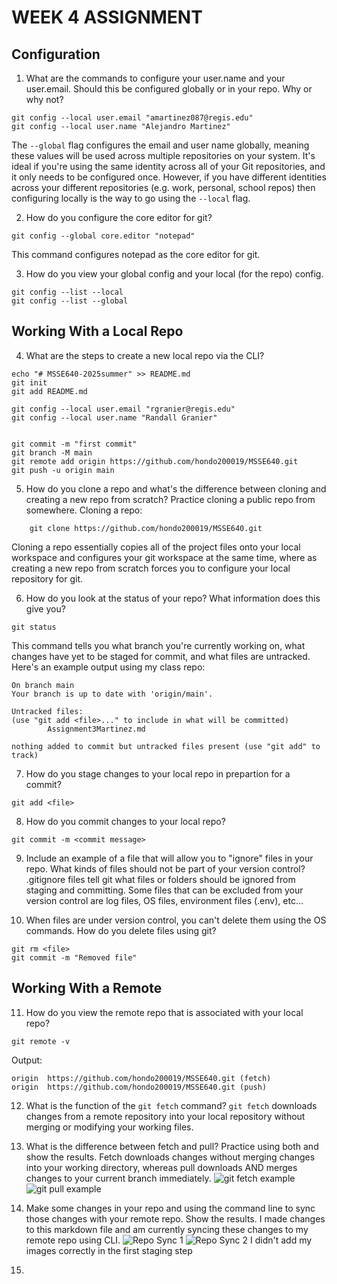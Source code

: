 # WEEK 4 ASSIGNMENT

## Configuration
1. What are the commands to configure your user.name and your user.email. Should this be configured globally or in your repo. Why or why not?
```
git config --local user.email "amartinez087@regis.edu"
git config --local user.name "Alejandro Martinez"
```
The ```--global``` flag configures the email and user name globally, meaning these values will be used across multiple repositories on your system. It's ideal if you're using the same identity across all of your Git repositories, and it only needs to be configured once. However, if you have different identities across your different repositories (e.g. work, personal, school repos) then configuring locally is the way to go using the ```--local``` flag.

2. How do you configure the core editor for git?
```
git config --global core.editor "notepad"
```
This command configures notepad as the core editor for git.

3. How do you view your global config and your local (for the repo) config.
```
git config --list --local
git config --list --global
```

## Working With a Local Repo
4. What are the steps to create a new local repo via the CLI?
```
echo "# MSSE640-2025summer" >> README.md
git init
git add README.md

git config --local user.email "rgranier@regis.edu"
git config --local user.name "Randall Granier"


git commit -m "first commit"
git branch -M main
git remote add origin https://github.com/hondo200019/MSSE640.git
git push -u origin main
```

5. How do you clone a repo and what's the difference between cloning and creating a new repo from scratch? Practice cloning a public repo from somewhere.
Cloning a repo:
```
    git clone https://github.com/hondo200019/MSSE640.git
```
Cloning a repo essentially copies all of the project files onto your local workspace and configures your git workspace at the same time, where as creating a new repo from scratch forces you to configure your local repository for git.

6. How do you look at the status of your repo? What information does this give you?
```
git status
```
This command tells you what branch you're currently working on, what changes have yet to be staged for commit, and what files are untracked. Here's an example output using my class repo:
```
On branch main
Your branch is up to date with 'origin/main'.

Untracked files:
(use "git add <file>..." to include in what will be committed)
        Assignment3Martinez.md

nothing added to commit but untracked files present (use "git add" to track)
```

7. How do you stage changes to your local repo in prepartion for a commit?
```
git add <file>
```

8. How do you commit changes to your local repo?
```
git commit -m <commit message>
```

9. Include an example of a file that will allow you to "ignore" files in your repo. What kinds of files should not be part of your version control?
.gitignore files tell git what files or folders should be ignored from staging and committing. Some files that can be excluded from your version control are log files, OS files, environment files (.env), etc...

10. When files are under version control, you can't delete them using the OS commands. How do you delete files using git?
```
git rm <file>
git commit -m "Removed file"
```

## Working With a Remote
11. How do you view the remote repo that is associated with your local repo?
```
git remote -v
```
Output:
```
origin  https://github.com/hondo200019/MSSE640.git (fetch)
origin  https://github.com/hondo200019/MSSE640.git (push) 
```

12. What is the function of the ```git fetch``` command?
```git fetch``` downloads changes from a remote repository into your local repository without merging or modifying your working files.

13. What is the difference between fetch and pull? Practice using both and show the results.
Fetch downloads changes without merging changes into your working directory, whereas pull downloads AND merges changes to your current branch immediately.
![git fetch example](./Images/git_fetch.PNG)
![git pull example](./Images/git_pull.PNG)

14. Make some changes in your repo and using the command line to sync those changes with your remote repo. Show the results.
I made changes to this markdown file and am currently syncing these changes to my remote repo using CLI.
![Repo Sync 1](./Images/Repo_Sync_1.PNG)
![Repo Sync 2](./Images/Repo_Sync_2.PNG)
I didn't add my images correctly in the first staging step

15. 